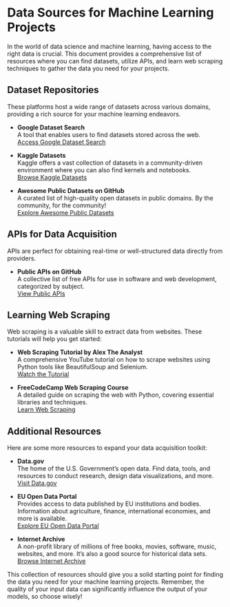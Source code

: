 # Data Sources for Machine Learning Projects

In the world of data science and machine learning, having access to the right data is crucial. This document provides a comprehensive list of resources where you can find datasets, utilize APIs, and learn web scraping techniques to gather the data you need for your projects.

## Dataset Repositories

These platforms host a wide range of datasets across various domains, providing a rich source for your machine learning endeavors.

- **Google Dataset Search**  
  A tool that enables users to find datasets stored across the web.  
  [Access Google Dataset Search](https://datasetsearch.research.google.com/)

- **Kaggle Datasets**  
  Kaggle offers a vast collection of datasets in a community-driven environment where you can also find kernels and notebooks.  
  [Browse Kaggle Datasets](https://www.kaggle.com/datasets)

- **Awesome Public Datasets on GitHub**  
  A curated list of high-quality open datasets in public domains. By the community, for the community!  
  [Explore Awesome Public Datasets](https://github.com/awesomedata/awesome-public-datasets)

## APIs for Data Acquisition

APIs are perfect for obtaining real-time or well-structured data directly from providers.

- **Public APIs on GitHub**  
  A collective list of free APIs for use in software and web development, categorized by subject.  
  [View Public APIs](https://github.com/public-apis/public-apis)

## Learning Web Scraping

Web scraping is a valuable skill to extract data from websites. These tutorials will help you get started:

- **Web Scraping Tutorial by Alex The Analyst**  
  A comprehensive YouTube tutorial on how to scrape websites using Python tools like BeautifulSoup and Selenium.  
  [Watch the Tutorial](https://www.youtube.com/watch?v=8dTpNajxaH0&ab_channel=AlexTheAnalyst)

- **FreeCodeCamp Web Scraping Course**  
  A detailed guide on scraping the web with Python, covering essential libraries and techniques.  
  [Learn Web Scraping](https://www.youtube.com/watch?v=XVv6mJpFOb0&ab_channel=freeCodeCamp.org)

## Additional Resources

Here are some more resources to expand your data acquisition toolkit:

- **Data.gov**  
  The home of the U.S. Government’s open data. Find data, tools, and resources to conduct research, design data visualizations, and more.  
  [Visit Data.gov](https://www.data.gov/)

- **EU Open Data Portal**  
  Provides access to data published by EU institutions and bodies. Information about agriculture, finance, international economies, and more is available.  
  [Explore EU Open Data Portal](https://data.europa.eu/en)

- **Internet Archive**  
  A non-profit library of millions of free books, movies, software, music, websites, and more. It’s also a good source for historical data sets.  
  [Browse Internet Archive](https://archive.org/)

This collection of resources should give you a solid starting point for finding the data you need for your machine learning projects. Remember, the quality of your input data can significantly influence the output of your models, so choose wisely!